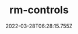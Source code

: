 ---
title: rm-controls
date: 2022-03-28T06:28:15.755Z
summary: Hardware/simulation interface based on ros-controls for developing RoboMaster robots and high-performance robots.
image:
  focal_point: Smart
  preview_only: false
---
